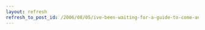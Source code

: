 ```yaml
---
layout: refresh
refresh_to_post_id: /2006/08/05/ive-been-waiting-for-a-guide-to-come-and-take-me-by-the-hand
---
```

